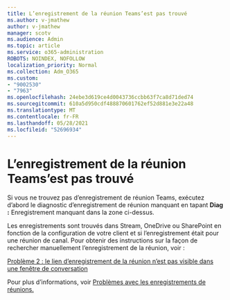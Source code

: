 ```yaml
---
title: L’enregistrement de la réunion Teams’est pas trouvé
ms.author: v-jmathew
author: v-jmathew
manager: scotv
ms.audience: Admin
ms.topic: article
ms.service: o365-administration
ROBOTS: NOINDEX, NOFOLLOW
localization_priority: Normal
ms.collection: Adm_O365
ms.custom:
- "9002530"
- "7963"
ms.openlocfilehash: 24ebe3d619ce4d0043736ccbb63f7ca8d71ded74
ms.sourcegitcommit: 610a5d950cdf488870601762ef52d881e3e22a48
ms.translationtype: MT
ms.contentlocale: fr-FR
ms.lasthandoff: 05/28/2021
ms.locfileid: "52696934"
---
```

# <a name="cant-find-the-teams-meeting-recording"></a>L’enregistrement de la réunion Teams’est pas trouvé

Si vous ne trouvez pas d’enregistrement de réunion Teams, exécutez d’abord le diagnostic d’enregistrement de réunion manquant en tapant **Diag :** Enregistrement manquant dans la zone ci-dessus. 

Les enregistrements sont trouvés dans Stream, OneDrive ou SharePoint en fonction de la configuration de votre client et si l’enregistrement était pour une réunion de canal. Pour obtenir des instructions sur la façon de rechercher manuellement l’enregistrement de la réunion, voir : 

[Problème 2 : le lien d’enregistrement de la réunion n’est pas visible dans une fenêtre de conversation](/microsoftteams/troubleshoot/meetings/troubleshoot-meeting-recording-issues#issue-2-the-meeting-recording-link-isnt-visible-in-a-chat-window)

Pour plus d’informations, voir [Problèmes avec les enregistrements de réunions.](/microsoftteams/troubleshoot/meetings/troubleshoot-meeting-recording-issues)
